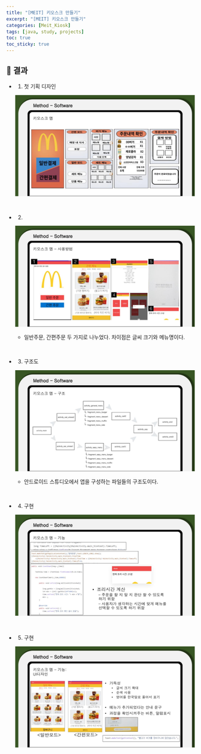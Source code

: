 ```yaml
---
title: "[MEIT] 키오스크 만들기"
excerpt: "[MEIT] 키오스크 만들기"
categories: [Meit_Kiosk]
tags: [java, study, projects]
toc: true
toc_sticky: true
---
```


## 🚀 결과

+ 1. 첫 기획 디자인

  ![fail to bring](assets/Image/../../../../assets/Image/meit/MEIT%EB%B0%9C%ED%91%9C%EC%9E%90%EB%A3%8C_app.pptx.jpg)
  
<br>

+ 2. 
  
  ![fail to bring](assets/Image/../../../../assets/Image/meit/MEIT%EB%B0%9C%ED%91%9C%EC%9E%90%EB%A3%8C_app.pptx%20(1).jpg)

  + 일반주문, 간편주문 두 가지로 나누었다. 차이점은 글씨 크기와 메뉴명이다. 

<br>

+ 3. 구조도
  
  ![fail to bring](assets/Image/../../../../assets/Image/meit/MEIT%EB%B0%9C%ED%91%9C%EC%9E%90%EB%A3%8C_app.pptx%20(2).jpg)

  + 안드로이드 스튜디오에서 앱을 구성하는 파일들의 구조도이다.
  
<br>

+ 4. 구현
  
  ![fail to bring](assets/Image/../../../../assets/Image/meit/MEIT%EB%B0%9C%ED%91%9C%EC%9E%90%EB%A3%8C_app.pptx%20(3).jpg)

  
<br>

+ 5. 구현
  
  ![fail to bring](assets/Image/../../../../assets/Image/meit/MEIT%EB%B0%9C%ED%91%9C%EC%9E%90%EB%A3%8C_app.pptx%20(4).jpg)



<br>


